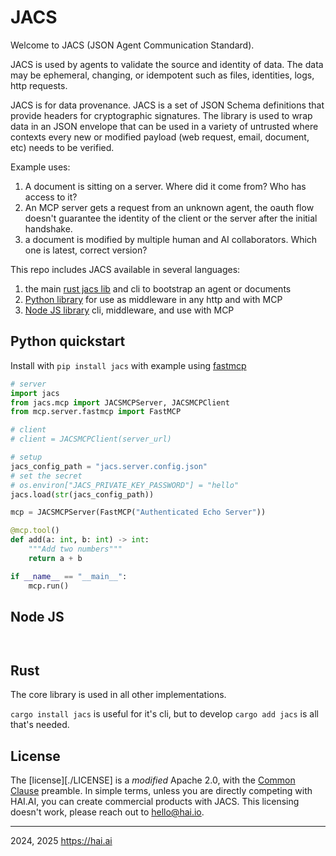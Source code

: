 # JACS 

Welcome to JACS (JSON Agent Communication Standard). 

JACS is used by agents to validate the source and identity of data. The data may be ephemeral, changing, or idempotent such as files, identities, logs, http requests. 

JACS is for data provenance. JACS is a set of JSON Schema definitions that provide headers for cryptographic signatures. The library is used to wrap data in an JSON envelope that can be used in a variety of untrusted where contexts every new or modified payload (web request, email, document, etc) needs to be verified. 


Example uses:

  1. A document is sitting on a server. Where did it come from? Who has access to it?
  2. An MCP server gets a request from an unknown agent, the oauth flow doesn't guarantee the identity of the client or the server after the initial handshake. 
  3. a document is modified by multiple human and AI collaborators. Which one is latest, correct version?

This repo includes JACS available in several languages:
 
  1. the main [rust jacs lib](./jacs/) and cli to bootstrap an agent or documents 
  2. [Python library](./jacspy/) for use as middleware in any http and with MCP
  3. [Node JS library](./jacsnpm) cli, middleware, and use with MCP

## Python quickstart

Install with `pip install jacs` with example using [fastmcp](https://github.com/jlowin/fastmcp) 

```python
# server
import jacs
from jacs.mcp import JACSMCPServer, JACSMCPClient
from mcp.server.fastmcp import FastMCP 

# client
# client = JACSMCPClient(server_url)

# setup
jacs_config_path = "jacs.server.config.json"
# set the secret
# os.environ["JACS_PRIVATE_KEY_PASSWORD"] = "hello"   
jacs.load(str(jacs_config_path))

mcp = JACSMCPServer(FastMCP("Authenticated Echo Server"))

@mcp.tool()
def add(a: int, b: int) -> int:
    """Add two numbers"""
    return a + b

if __name__ == "__main__":
    mcp.run()

```

## Node JS

```js



```


## Rust

The core library is used in all other implementations. 

`cargo install jacs` is useful for it's cli, but to develop `cargo add jacs` is all that's needed. 



## License

The [license][./LICENSE] is a *modified* Apache 2.0, with the [Common Clause](https://commonsclause.com/) preamble. 
In simple terms, unless you are directly competing with HAI.AI, you can create commercial products with JACS.
This licensing doesn't work, please reach out to hello@hai.io. 
 
------
2024, 2025 https://hai.ai
